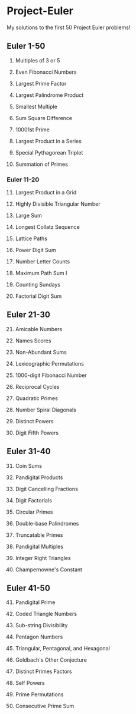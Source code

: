 # Project-Euler
My solutions to the first 50 Project Euler problems!

## Euler 1-50

1.	Multiples of 3 or 5	

2.	Even Fibonacci Numbers	

3.	Largest Prime Factor	

4.	Largest Palindrome Product	

5.	Smallest Multiple	

6.	Sum Square Difference	

7.	10001st Prime	

8.	Largest Product in a Series	

9.	Special Pythagorean Triplet	

10.	Summation of Primes	

### Euler 11-20
11.	Largest Product in a Grid	

12.	Highly Divisible Triangular Number	

13.	Large Sum	

14.	Longest Collatz Sequence	

15.	Lattice Paths	

16.	Power Digit Sum	

17.	Number Letter Counts	

18.	Maximum Path Sum I	

19.	Counting Sundays	

20.	Factorial Digit Sum	

## Euler 21-30
21.	Amicable Numbers	

22.	Names Scores	

23.	Non-Abundant Sums	

24.	Lexicographic Permutations	

25.	1000-digit Fibonacci Number	

26.	Reciprocal Cycles	

27.	Quadratic Primes	

28.	Number Spiral Diagonals	

29.	Distinct Powers	

30.	Digit Fifth Powers	

## Euler 31-40
31.	Coin Sums	

32.	Pandigital Products	

33.	Digit Cancelling Fractions	

34.	Digit Factorials	

35.	Circular Primes	

36.	Double-base Palindromes	

37.	Truncatable Primes	

38.	Pandigital Multiples	

39.	Integer Right Triangles	

40.	Champernowne's Constant

## Euler 41-50
41.	Pandigital Prime	

42.	Coded Triangle Numbers	

43.	Sub-string Divisibility	

44.	Pentagon Numbers	

45.	Triangular, Pentagonal, and Hexagonal	

46.	Goldbach's Other Conjecture	

47.	Distinct Primes Factors	

48.	Self Powers	

49.	Prime Permutations	

50.	Consecutive Prime Sum
